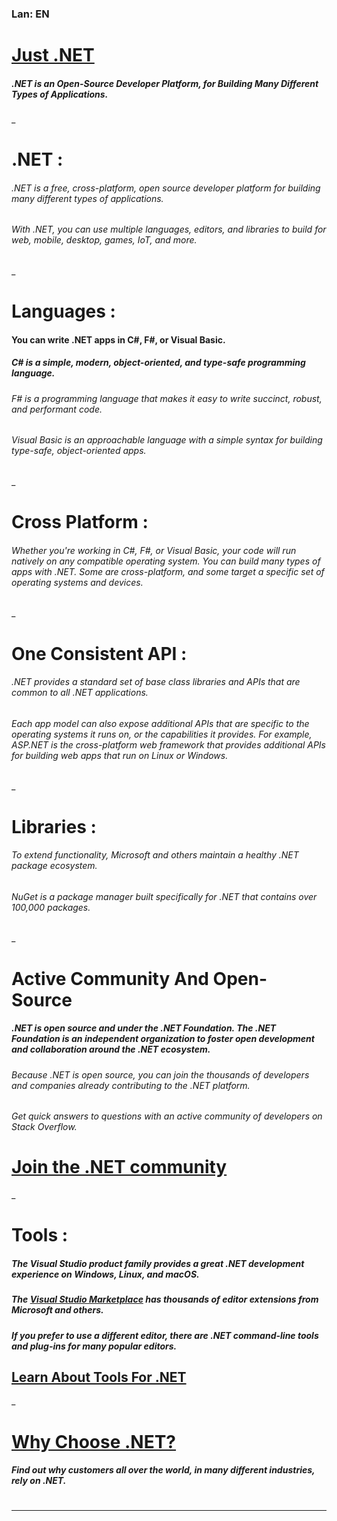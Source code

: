 
### Lan: EN
# [Just .NET](https://github.com/dotnet)
##### .NET is an Open-Source Developer Platform, for Building Many Different Types of Applications.
_
# .NET :
###### .NET is a free, cross-platform, open source developer platform for building many different types of applications.

###### With .NET, you can use multiple languages, editors, and libraries to build for web, mobile, desktop, games, IoT, and more.
_
# Languages :
#### You can write .NET apps in C#, F#, or Visual Basic.

##### C# is a simple, modern, object-oriented, and type-safe programming language.
###### F# is a programming language that makes it easy to write succinct, robust, and performant code.
###### Visual Basic is an approachable language with a simple syntax for building type-safe, object-oriented apps.
_
# Cross Platform :
###### Whether you're working in C#, F#, or Visual Basic, your code will run natively on any compatible operating system. You can build many types of apps with .NET. Some are cross-platform, and some target a specific set of operating systems and devices.

_

# One Consistent API :
###### .NET provides a standard set of base class libraries and APIs that are common to all .NET applications.

###### Each app model can also expose additional APIs that are specific to the operating systems it runs on, or the capabilities it provides. For example, ASP.NET is the cross-platform web framework that provides additional APIs for building web apps that run on Linux or Windows.

_

# Libraries :
###### To extend functionality, Microsoft and others maintain a healthy .NET package ecosystem.
###### NuGet is a package manager built specifically for .NET that contains over 100,000 packages.

_

# Active  Community And Open-Source
##### .NET is open source and under the .NET Foundation. The .NET Foundation is an independent organization to foster open development and collaboration around the .NET ecosystem.

###### Because .NET is open source, you can join the thousands of developers and companies already contributing to the .NET platform.

###### Get quick answers to questions with an active community of developers on Stack Overflow.
# [Join the .NET community](https://dotnet.microsoft.com/en-us/platform/community)

_

# Tools :
##### The Visual Studio product family provides a great .NET development experience on Windows, Linux, and macOS.
##### The [Visual Studio Marketplace](https://marketplace.visualstudio.com/?WT.mc_id=dotnet-35129-website) has thousands of editor extensions from Microsoft and others.
##### If you prefer to use a different editor, there are .NET command-line tools and plug-ins for many popular editors.

## [Learn About Tools For .NET](https://dotnet.microsoft.com/en-us/platform/tools)

_

# [Why Choose .NET?](https://dotnet.microsoft.com/en-us/platform/why-choose-dotnet)
##### Find out why customers all over the world, in many different industries, rely on .NET.
# 
----------------







